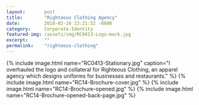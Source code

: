 ```yaml
---
layout:       post
title:        "Righteous Clothing Agency"
date:         2018-02-16 13:21:52 -0800
category:     Corporate-Identity
featured-img: /assets/img/RC0413-Logo-mock.jpg
excerpt:      ""
permalink:    "righteous-clothing" 
---
```


{% include image.html
	name="RC0413-Stationary.jpg"
	caption="I overhauled the logo and collateral for Righteous Clothing, an apparel agency which designs uniforms for businesses and restaurants."
%}
{% include image.html
	name="RC14-Brochure-cover.jpg"
%}
{% include image.html
	name="RC14-Brochure-opened.jpg"
%}
{% include image.html
	name="RC14-Brochure-opened-back-page.jpg"
%}
